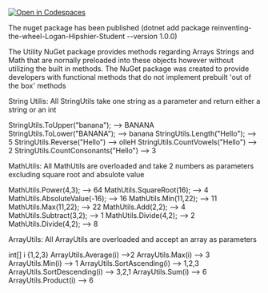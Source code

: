 [![Open in Codespaces](https://classroom.github.com/assets/launch-codespace-f4981d0f882b2a3f0472912d15f9806d57e124e0fc890972558857b51b24a6f9.svg)](https://classroom.github.com/open-in-codespaces?assignment_repo_id=9831602)

The nuget package has been published
(dotnet add package reinventing-the-wheel-Logan-Hipshier-Student --version 1.0.0)

The Utility NuGet package provides methods regarding Arrays Strings and Math that are nornally preloaded into these objects however without utilizing the built in methods.
The NuGet package was created to provide developers with functional methods that do not implement prebuilt 'out of the box' methods

String Utilis:
All StringUtils take one string as a parameter and return either a string or an int

StringUtils.ToUpper("banana"); --> BANANA
StringUtils.ToLower("BANANA"); --> banana
StringUtils.Length("Hello"); --> 5
StringUtils.Reverse("Hello") --> olleH
StringUtils.CountVowels("Hello") --> 2
StringUtils.CountConsonants("Hello") --> 3


MathUtils:
All MathUtils are overloaded and take 2 numbers as parameters excluding square root and absulote value

MathUtils.Power(4,3); --> 64
MathUtils.SquareRoot(16); --> 4
MathUtils.AbsoluteValue(-16); --> 16
MathUtils.Min(11,22); --> 11
MathUtils.Max(11,22); --> 22
MathUtils.Add(2,2); --> 4
MathUtils.Subtract(3,2); --> 1
MathUtils.Divide(4,2); --> 2
MathUtils.Divide(4,2); --> 8

ArrayUtils:
All ArrayUtils are overloaded and accept an array as parameters

int[] i {1,2,3}
ArrayUtils.Average(i) -->2
ArrayUtils.Max(i) --> 3
ArrayUtils.Min(i) --> 1
ArrayUtils.SortAscending(i) --> 1,2,3
ArrayUtils.SortDescending(i) --> 3,2,1
ArrayUtils.Sum(i) --> 6
ArrayUtils.Product(i) --> 6


